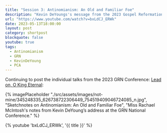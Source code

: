 ```yaml
---
title: "Session 3: Antinomianism: An Old and Familiar Foe"
description: "Kevin DeYoungs's message from the 2023 Gospel Reformation Network."
url: "https://www.youtube.com/watch?v=bxLdCJ_ERWk"
date: 2023-05-13T18:00:00
layout: post
category: shortpost
blockquote: false
youtube: true
tags:
  - Antinomianism
  - GRN
  - KevinDeYoung
  - PCA
---
```


Continuing to post the individual talks from the 2023 GRN Conference: [Lead on, O King Eternal](/blog/grn-conference-lead-on-o-king-eternal/):

{% imagePlaceholder "./src/assets/images/not-mine/345248335_626738722306449_754519409046724085_n.jpg", "Sketchnotes on Antinomianism: An Old and Familiar Foe", "Miss Rachael McIntosh's notes from Kevin DeYoung’s address at the GRN National Conference." %}

{% youtube 'bxLdCJ_ERWk', '{{ title }}' %}
